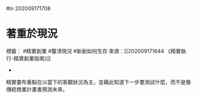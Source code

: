 #ln 202009171708
# 著重於現況
標籤： #精實創業 #釐清現況 #新創如何生存
來源：[[202009171644 《精實執行-精實創業指南》]]


-

精實畫布重點在以當下的客觀狀況為主，並藉此知道下一步要測試什麼，而不是像傳統商業計畫書預測未來。